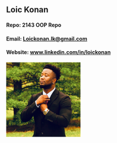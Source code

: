 ## Loic Konan
#### Repo: 2143 OOP Repo
#### Email: Loickonan.lk@gmail.com
#### Website: www.linkedin.com/in/loickonan
<img src="pic.png" width="200" height="200">
